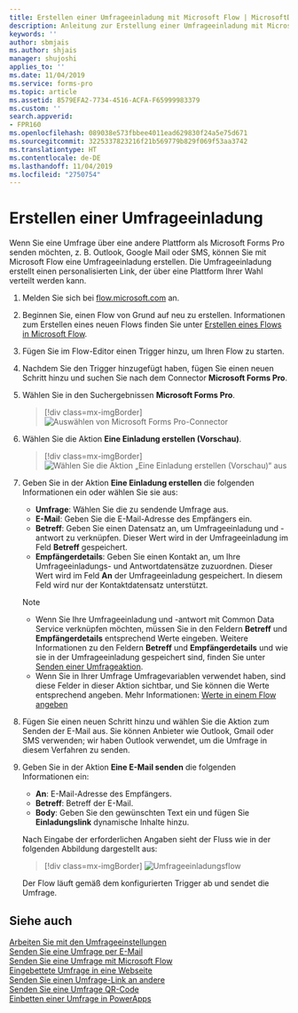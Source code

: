 ```yaml
---
title: Erstellen einer Umfrageeinladung mit Microsoft Flow | MicrosoftDocs
description: Anleitung zur Erstellung einer Umfrageeinladung mit Microsoft Flow.
keywords: ''
author: sbmjais
ms.author: shjais
manager: shujoshi
applies_to: ''
ms.date: 11/04/2019
ms.service: forms-pro
ms.topic: article
ms.assetid: 8579EFA2-7734-4516-ACFA-F65999983379
ms.custom: ''
search.appverid:
- FPR160
ms.openlocfilehash: 089038e573fbbee4011ead629830f24a5e75d671
ms.sourcegitcommit: 3225337823216f21b569779b829f069f53aa3742
ms.translationtype: HT
ms.contentlocale: de-DE
ms.lasthandoff: 11/04/2019
ms.locfileid: "2750754"
---
```

# <a name="create-a-survey-invitation"></a>Erstellen einer Umfrageeinladung

Wenn Sie eine Umfrage über eine andere Plattform als Microsoft Forms Pro senden möchten, z. B. Outlook, Google Mail oder SMS, können Sie mit Microsoft Flow eine Umfrageeinladung erstellen. Die Umfrageeinladung erstellt einen personalisierten Link, der über eine Plattform Ihrer Wahl verteilt werden kann.

1. Melden Sie sich bei [flow.microsoft.com](https://flow.microsoft.com) an.

2. Beginnen Sie, einen Flow von Grund auf neu zu erstellen. Informationen zum Erstellen eines neuen Flows finden Sie unter [Erstellen eines Flows in Microsoft Flow](https://docs.microsoft.com/flow/get-started-logic-flow).

3. Fügen Sie im Flow-Editor einen Trigger hinzu, um Ihren Flow zu starten.

4. Nachdem Sie den Trigger hinzugefügt haben, fügen Sie einen neuen Schritt hinzu und suchen Sie nach dem Connector **Microsoft Forms Pro**.

5. Wählen Sie in den Suchergebnissen **Microsoft Forms Pro**.

    > [!div class=mx-imgBorder]
    > ![Auswählen von Microsoft Forms Pro-Connector](media/search-connector.png "Auswählen von Microsoft Forms Pro-Connector")  

6. Wählen Sie die Aktion **Eine Einladung erstellen (Vorschau)**.

    > [!div class=mx-imgBorder]
    > ![Wählen Sie die Aktion „Eine Einladung erstellen (Vorschau)“ aus](media/select-flow-action.png "Wählen Sie die Aktion „Eine Einladung erstellen (Vorschau)“ aus")  

7. Geben Sie in der Aktion **Eine Einladung erstellen** die folgenden Informationen ein oder wählen Sie sie aus:

    - **Umfrage**: Wählen Sie die zu sendende Umfrage aus.
    - **E-Mail**: Geben Sie die E-Mail-Adresse des Empfängers ein.
    - **Betreff**: Geben Sie einen Datensatz an, um Umfrageeinladung und -antwort zu verknüpfen. Dieser Wert wird in der Umfrageeinladung im Feld **Betreff** gespeichert.
    - **Empfängerdetails**: Geben Sie einen Kontakt an, um Ihre Umfrageeinladungs- und Antwortdatensätze zuzuordnen. Dieser Wert wird im Feld **An** der Umfrageeinladung gespeichert. In diesem Feld wird nur der Kontaktdatensatz unterstützt.

    > [!NOTE]
    > - Wenn Sie Ihre Umfrageeinladung und -antwort mit Common Data Service verknüpfen möchten, müssen Sie in den Feldern **Betreff** und **Empfängerdetails** entsprechend Werte eingeben. Weitere Informationen zu den Feldern **Betreff** und **Empfängerdetails** und wie sie in der Umfrageeinladung gespeichert sind, finden Sie unter [Senden einer Umfrageaktion](send-survey-microsoft-flow.md#send-a-survey-action).
    > - Wenn Sie in Ihrer Umfrage Umfragevariablen verwendet haben, sind diese Felder in dieser Aktion sichtbar, und Sie können die Werte entsprechend angeben. Mehr Informationen: [Werte in einem Flow angeben](personalize-survey.md#specify-values-in-a-flow)

8. Fügen Sie einen neuen Schritt hinzu und wählen Sie die Aktion zum Senden der E-Mail aus. Sie können Anbieter wie Outlook, Gmail oder SMS verwenden; wir haben Outlook verwendet, um die Umfrage in diesem Verfahren zu senden.

9. Geben Sie in der Aktion **Eine E-Mail senden** die folgenden Informationen ein: 

    - **An**: E-Mail-Adresse des Empfängers.
    - **Betreff**: Betreff der E-Mail.
    - **Body**: Geben Sie den gewünschten Text ein und fügen Sie **Einladungslink** dynamische Inhalte hinzu.

    Nach Eingabe der erforderlichen Angaben sieht der Fluss wie in der folgenden Abbildung dargestellt aus:

    > [!div class=mx-imgBorder]
    > ![Umfrageeinladungsflow](media/survey-invite-flow.png "Umfrageeinladungsflow")

    Der Flow läuft gemäß dem konfigurierten Trigger ab und sendet die Umfrage.


## <a name="see-also"></a>Siehe auch

[Arbeiten Sie mit den Umfrageeinstellungen](invite-settings.md)<br>
[Senden Sie eine Umfrage per E-Mail](send-survey-email.md)<br>
[Senden Sie eine Umfrage mit Microsoft Flow](send-survey-microsoft-flow.md)<br>
[Eingebettete Umfrage in eine Webseite](embed-web-page.md)<br>
[Senden Sie einen Umfrage-Link an andere](send-survey-link.md)<br>
[Senden Sie eine Umfrage QR-Code](send-survey-qrcode.md)<br>
[Einbetten einer Umfrage in PowerApps](embed-survey-powerapps.md)


